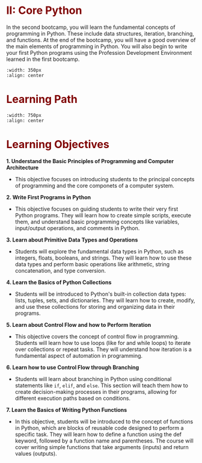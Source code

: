 # <font color = "maroon">II: Core Python</font>

In the second bootcamp, you will learn the fundamental concepts of programming in Python. These include data structures, iteration, branching, and functions. At the end of the bootcamp, you will have a good overview of the main elements of programming in Python. You will also begin to write your first Python programs using the Profession Development Environment learned in the first bootcamp.

```{image} /images/trainerpilot.png
:width: 350px
:align: center
```

# <font color = "maroon">Learning Path</font>

```{image} /images/corepythonpath.png
:width: 750px
:align: center
```

# <font color = "maroon">Learning Objectives</font>

**1. Understand the Basic Principles of Programming and Computer Architecture**

- This objective focuses on introducing students to the principal concepts of programming and the core componets of a computer system.

**2. Write First Programs in Python**

- This objective focuses on guiding students to write their very first Python programs. They will learn how to create simple scripts, execute them, and understand basic programming concepts like variables, input/output operations, and comments in Python.

**3. Learn about Primitive Data Types and Operations**

- Students will explore the fundamental data types in Python, such as integers, floats, booleans, and strings. They will learn how to use these data types and perform basic operations like arithmetic, string concatenation, and type conversion.

**4. Learn the Basics of Python Collections**

- Students will be introduced to Python's built-in collection data types: lists, tuples, sets, and dictionaries. They will learn how to create, modify, and use these collections for storing and organizing data in their programs.

**5. Learn about Control Flow and how to Perform Iteration**

- This objective covers the concept of control flow in programming. Students will learn how to use loops (like for and while loops) to iterate over collections or repeat tasks. They will understand how iteration is a fundamental aspect of automation in programming. 

**6. Learn how to use Control Flow through Branching**

- Students will learn about branching in Python using conditional statements like ``if``, ``elif``, and ``else``. This section will teach them how to create decision-making processes in their programs, allowing for different execution paths based on conditions.

**7. Learn the Basics of Writing Python Functions**

- In this objective, students will be introduced to the concept of functions in Python, which are blocks of reusable code designed to perform a specific task. They will learn how to define a function using the def keyword, followed by a function name and parentheses. The course will cover writing simple functions that take arguments (inputs) and return values (outputs).



